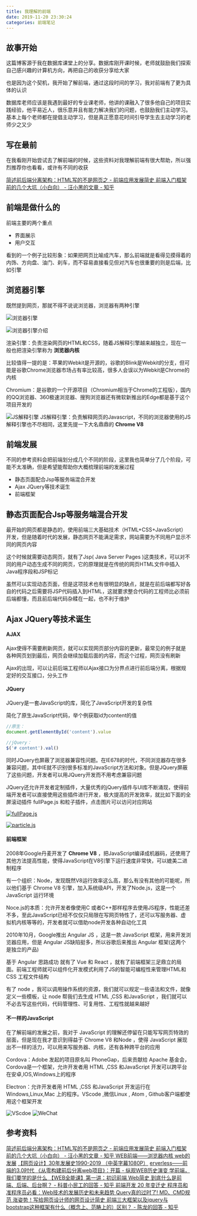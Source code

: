 ```yaml
---
title: 我理解的前端
date: 2019-11-20 23:30:24
categories: 前端笔记
---
```

## 故事开始

这篇博客源于我在数据库课堂上的分享。数据库刚开课时候，老师就鼓励我们探索自己感兴趣的计算机方向，再把自己的收获分享给大家

也是因为这个契机，我开始了解前端，通过这段时间的学习，我对前端有了更为具体的认识

数据库老师应该是我遇到最好的专业课老师，他讲的课融入了很多他自己的项目实践经验，他平易近人，很乐意并且有能力解决我们的问题，也鼓励我们主动学习。基本上每个老师都在提倡主动学习，但是真正愿意花时间引导学生去主动学习的老师少之又少


## 写在最前
在我看刚开始尝试去了解前端的时候，这些资料对我理解前端有很大帮助，所以强烈推荐你也看看，或许有不同的收获

[简述前后端分离架构：HTML写的不是网页之 - 前端应用发展简史 ](https://www.bilibili.com/video/av31440465)
[前端入门框架前的几个大坑（小白向） - 汪小黑的文章 - 知乎 ](https://zhuanlan.zhihu.com/p/74546693)

## 前端是做什么的
前端主要的两个重点

* 界面展示
* 用户交互

看到的一个例子比较形象：如果把网页比喻成汽车，那么前端就是看得见摸得着的内饰、方向盘、油门、刹车，而不容易直接看见但对汽车也很重要的则是后端，比如引擎

## 浏览器引擎
既然提到网页，那就不得不说说浏览器，浏览器有两种引擎

![浏览器引擎](front-end/1.png)

 

![浏览器引擎介绍](front-end/2.png)

渲染引擎：负责渲染网页的HTML和CSS，随着JS解释引擎越来越独立，现在一般也把渲染引擎称为 **浏览器内核**

比较值得一提的是：苹果的Webkit是开源的，谷歌的Blink是Webkit的分支，但可能是谷歌Chrome浏览器市场占有率比较高，很多人会误以为Webkit是Chrome的内核

Chromium：是谷歌的一个开源项目（Chromium相当于Chrome的工程版），国内的QQ浏览器、360极速浏览器、搜狗浏览器还有微软新推出的Edge都是基于这个项目开发的


![JS解释引擎](front-end/3.png)
JS解释引擎：负责解释网页的Javascript，不同的浏览器使用的JS解释引擎也不尽相同，这里先提一下大名鼎鼎的 **Chrome V8** 

## 前端发展

不同的参考资料会把前端划分成几个不同的阶段，这里我也简单分了几个阶段，可能不太准确，但是希望能帮助你大概梳理前端的发展过程
* 静态页面配合Jsp等服务端混合开发
* Ajax JQuery等技术诞生
* 前端框架

## 静态页面配合Jsp等服务端混合开发

最开始的网页都是静态的，使用前端三大基础技术（HTML+CSS+JavaScript）开发，但是随着时代的发展，静态网页不能满足需求，网站需要为不同用户显示不同的网页内容

这个时候就需要动态网页，就有了Jsp( Java Server Pages )这类技术，可以对不同的用户动态生成不同的网页，它的原理就是在传统的网页HTML文件中插入Java程序段和JSP标记

虽然可以实现动态页面，但是这项技术也有很明显的缺点，就是在前后端都写好各自的代码之后需要将JSP代码插入到HTML，这就要求整合代码的工程师比必须前后端都懂，而且前后端代码杂糅在一起，也不利于维护

## Ajax JQuery等技术诞生


#### AJAX

Ajax使得不需要刷新网页，就可以实现网页部分内容的更新，最常见的例子就是各种网页划到最后，网页会继续加载后面的内容，而这个过程，网页没有刷新

Ajax的出现，可以让前后端工程师以Ajax接口为分界点进行前后端分离，根据规定好的交互接口，分头工作

#### JQuery
JQuery是一套JavaScript的库，简化了JavaScript开发的复杂性


简化了原生JavaScript代码，举个例获取id为content的值

``` javascript
//原生：
document.getElementById('content').value　　　　　　　　　　

//jQuery：
$('# content').val()
```

同时JQuery也屏蔽了浏览器兼容性问题。在IE678的时代，不同浏览器存在很多兼容问题，其中IE就不识别很多标准的JavaScript方法和对象。但是JQuery屏蔽了这些问题，开发者可以用JQuery开发而不用考虑兼容问题

JQuery还允许开发者定制插件，大量优秀的jQuery插件与UI库不断涌现，使得前端开发者可以直接使用这些插件进行开发，极大提高的开发效率，就比如下面的全屏滚动插件 fullPage.js 和粒子插件，点击图片可以访问对应网站

[![fullPage.js](front-end/4.png)](https://alvarotrigo.com/fullPage/zh/#page1)

[![particle.js](front-end/5.png)](https://vincentgarreau.com/particles.js)



#### 前端框架
2008年Google丹麦开发了 **Chrome V8** ，把JavaScript编译成机器码，还使用了其他方法提高性能，使得JavaScript在V8引擎下运行速度非常快，可以媲美二进制程序

有一个组织：Node，发现既然V8运行效率这么高，那么有没有其他的可能呢，所以他们基于 Chrome V8 引擎，加入系统级API，开发了Node.js，这是一个 JavaScript 运行环境

Noce.js的本质：允许开发者像使用C 或者C++那样程序去使用JS程序，性能还差不多，至此JavaScript已经不仅仅只局限在写网页特性了，还可以写服务器、虚拟机内核等等的，开发者就可以借助node开发各种自动化工具

2010年10月，Google推出 Angular JS ，这是一款 JavaScript 框架，用来开发浏览器应用，但是 Angular JS缺陷挺多，所以谷歌后来推出 Angular 框架(这两个是独立的产品)

基于 Angular 思路成功 就有了 Vue 和 React ，就有了前端框架三足鼎立的局面。前端工程师就可以组件化开发模式利用了JS的智能可编程性来管理HTML和CSS
工程文件结构

有了 node ，我可以调用操作系统的资源，我们就可以规定一些语法和文件，就像定义一些模板，让 node 帮我们去生成 HTML ,CSS 和JavaScript ，我们就可以不必去写这些代码，代码管理性、可复用性、工程性就越来越好

#### 不一样的JavaScript
在了解前端的发展之前，我对于 JavaScript 的理解还停留在只能写写网页特效的层面，但是现在我才意识到得益于 Chrome V8 和Node ，使得 JavaScript 展现出不一样的活力，可以用来写服务器、内核，还有各种跨平台的应用

Cordova：Adobe 发起的项目原名叫 PhoneGap，后来贡献给 Apache 基金会，
Cordova是一个框架，允许开发者用 HTML ,CSS 和JavaScript 开发可以跨平台在安卓,IOS,Windows上的程序

Electron：允许开发者用 HTML ,CSS 和JavaScript 开发运行在Windows,Linux,Mac 上的程序。VScode ,微信Linux , Atom , Github客户端都使用这个框架开发

![VScdoe](front-end/6.png)
![WeChat](front-end/7.png)

## 参考资料


[简述前后端分离架构：HTML写的不是网页之 - 前端应用发展简史 ](https://www.bilibili.com/video/av31440465)
[前端入门框架前的几个大坑（小白向） - 汪小黑的文章 - 知乎 ](https://zhuanlan.zhihu.com/p/74546693)
[WEB前端——浏览器内核 ](https://www.bilibili.com/video/av52669035​)
[web的发展](https://cloud.tencent.com/developer/article/1333686​)
[【网页设计】30年发展史1990-2019 （中英字幕1080P）​](https://www.bilibili.com/video/av61920847/)
[erverless——前端的3.0时代 ](https://zhuanlan.zhihu.com/p/84054729​)
[《从零构建前后分离web项目》：开篇 - 纵观WEB历史演变 ](https://segmentfault.com/a/1190000016269636)
[学前端，我们要学的是什么 ](https://cloud.tencent.com/developer/article/1028964​)
[【WEB全能课】第一讲：初识前端  ](https://www.bilibili.com/video/av27151150)
[Web简史 ](https://juejin.im/post/58ed0a938d6d8100580a45b0​)
[到底什么是前端、后端、后台啊？ - 科普小民工的回答 - 知乎 ](https://www.zhihu.com/question/21923056/answer/804820546​​​)
[前端开发 20 年变迁史 ](https://zhuanlan.zhihu.com/p/68030183​)
[程序员和准程序员必看：Web技术的发展历史和未来趋势  ](https://www.itsource.cn/web/news/1892.html​)
[Query真的过时了! ](https://zhuanlan.zhihu.com/p/30704540​)
[MD、CMD规范 ](https://www.cnblogs.com/leftJS/p/11073481.html​)
[涨姿势！写给网页设计师的网页设计简史 ](https://www.uisdc.com/brief-history-of-web-design)
[前端三大框架以及jquery与bootstrap这种框架有什么（概念上、范畴上的）区别？ - 陈龙的回答 - 知乎](https://www.zhihu.com/question/304757674/answer/546374749)